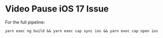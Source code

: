 # Video Pause iOS 17 Issue

For the full pipeline:

`yarn exec ng build && yarn exec cap sync ios && yarn exec cap open ios`
